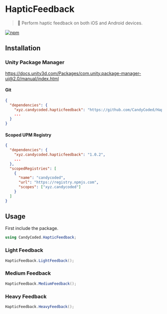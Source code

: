 # HapticFeedback

> 📳 Perform haptic feedback on both iOS and Android devices.

[![npm](https://img.shields.io/npm/v/xyz.candycoded.hapticfeedback)](https://www.npmjs.com/package/xyz.candycoded.hapticfeedback)

## Installation

### Unity Package Manager

<https://docs.unity3d.com/Packages/com.unity.package-manager-ui@2.0/manual/index.html>

#### Git

```json
{
  "dependencies": {
    "xyz.candycoded.hapticfeedback": "https://github.com/CandyCoded/HapticFeedback.git#v1.0.2",
    ...
  }
}
```

#### Scoped UPM Registry

```json
{
  "dependencies": {
    "xyz.candycoded.hapticfeedback": "1.0.2",
    ...
  },
  "scopedRegistries": [
    {
      "name": "candycoded",
      "url": "https://registry.npmjs.com",
      "scopes": ["xyz.candycoded"]
    }
  ]
}
```

## Usage

First include the package.

```csharp
using CandyCoded.HapticFeedback;
```

### Light Feedback

```csharp
HapticFeedback.LightFeedback();
```

### Medium Feedback

```csharp
HapticFeedback.MediumFeedback();
```

### Heavy Feedback

```csharp
HapticFeedback.HeavyFeedback();
```
